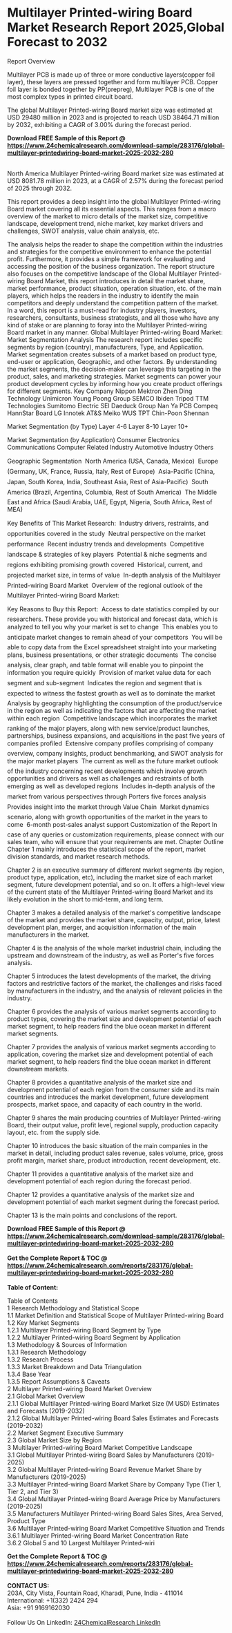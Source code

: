 <h1>Multilayer Printed-wiring Board Market Research Report 2025,Global Forecast to 2032</h1><p>Report Overview</p><p>
Multilayer PCB is made up of three or more conductive layers(copper foil layer), these layers are pressed together and form multilayer PCB. Copper foil layer is bonded together by PP(prepreg), Multilayer PCB is one of the most complex types in printed circuit board.</p><p>
The global Multilayer Printed-wiring Board market size was estimated at USD 29480 million in 2023 and is projected to reach USD 38464.71 million by 2032, exhibiting a CAGR of 3.00% during the forecast period.</p><div><b>Download FREE Sample of this Report @ 
            <a href="https://www.24chemicalresearch.com/download-sample/283176/global-multilayer-printedwiring-board-market-2025-2032-280">
            https://www.24chemicalresearch.com/download-sample/283176/global-multilayer-printedwiring-board-market-2025-2032-280</a></b></div><br><p>
North America Multilayer Printed-wiring Board market size was estimated at USD 8081.78 million in 2023, at a CAGR of 2.57% during the forecast period of 2025 through 2032.</p><p>
This report provides a deep insight into the global Multilayer Printed-wiring Board market covering all its essential aspects. This ranges from a macro overview of the market to micro details of the market size, competitive landscape, development trend, niche market, key market drivers and challenges, SWOT analysis, value chain analysis, etc.</p><p>
The analysis helps the reader to shape the competition within the industries and strategies for the competitive environment to enhance the potential profit. Furthermore, it provides a simple framework for evaluating and accessing the position of the business organization. The report structure also focuses on the competitive landscape of the Global Multilayer Printed-wiring Board Market, this report introduces in detail the market share, market performance, product situation, operation situation, etc. of the main players, which helps the readers in the industry to identify the main competitors and deeply understand the competition pattern of the market.
In a word, this report is a must-read for industry players, investors, researchers, consultants, business strategists, and all those who have any kind of stake or are planning to foray into the Multilayer Printed-wiring Board market in any manner.
Global Multilayer Printed-wiring Board Market: Market Segmentation Analysis
The research report includes specific segments by region (country), manufacturers, Type, and Application. Market segmentation creates subsets of a market based on product type, end-user or application, Geographic, and other factors. By understanding the market segments, the decision-maker can leverage this targeting in the product, sales, and marketing strategies. Market segments can power your product development cycles by informing how you create product offerings for different segments.
Key Company
Nippon Mektron
Zhen Ding Technology
Unimicron
Young Poong Group
SEMCO
Ibiden
Tripod
TTM Technologies
Sumitomo Electric SEI
Daeduck Group
Nan Ya PCB
Compeq
HannStar Board
LG Innotek
AT&amp;S
Meiko
WUS
TPT
Chin-Poon
Shennan</p><p>
Market Segmentation (by Type)
Layer 4-6
Layer 8-10
Layer 10+</p><p>
Market Segmentation (by Application)
Consumer Electronics
Communications
Computer Related Industry
Automotive Industry
Others</p><p>
Geographic Segmentation
 North America (USA, Canada, Mexico)
 Europe (Germany, UK, France, Russia, Italy, Rest of Europe)
 Asia-Pacific (China, Japan, South Korea, India, Southeast Asia, Rest of Asia-Pacific)
 South America (Brazil, Argentina, Columbia, Rest of South America)
 The Middle East and Africa (Saudi Arabia, UAE, Egypt, Nigeria, South Africa, Rest of MEA)</p><p>
Key Benefits of This Market Research:
 Industry drivers, restraints, and opportunities covered in the study
 Neutral perspective on the market performance
 Recent industry trends and developments
 Competitive landscape &amp; strategies of key players
 Potential &amp; niche segments and regions exhibiting promising growth covered
 Historical, current, and projected market size, in terms of value
 In-depth analysis of the Multilayer Printed-wiring Board Market
 Overview of the regional outlook of the Multilayer Printed-wiring Board Market:</p><p>
Key Reasons to Buy this Report:
 Access to date statistics compiled by our researchers. These provide you with historical and forecast data, which is analyzed to tell you why your market is set to change
 This enables you to anticipate market changes to remain ahead of your competitors
 You will be able to copy data from the Excel spreadsheet straight into your marketing plans, business presentations, or other strategic documents
 The concise analysis, clear graph, and table format will enable you to pinpoint the information you require quickly
 Provision of market value data for each segment and sub-segment
 Indicates the region and segment that is expected to witness the fastest growth as well as to dominate the market
 Analysis by geography highlighting the consumption of the product/service in the region as well as indicating the factors that are affecting the market within each region
 Competitive landscape which incorporates the market ranking of the major players, along with new service/product launches, partnerships, business expansions, and acquisitions in the past five years of companies profiled
 Extensive company profiles comprising of company overview, company insights, product benchmarking, and SWOT analysis for the major market players
 The current as well as the future market outlook of the industry concerning recent developments which involve growth opportunities and drivers as well as challenges and restraints of both emerging as well as developed regions
 Includes in-depth analysis of the market from various perspectives through Porters five forces analysis
 Provides insight into the market through Value Chain
 Market dynamics scenario, along with growth opportunities of the market in the years to come
 6-month post-sales analyst support
Customization of the Report
In case of any queries or customization requirements, please connect with our sales team, who will ensure that your requirements are met.
Chapter Outline
Chapter 1 mainly introduces the statistical scope of the report, market division standards, and market research methods.</p><p>
Chapter 2 is an executive summary of different market segments (by region, product type, application, etc), including the market size of each market segment, future development potential, and so on. It offers a high-level view of the current state of the Multilayer Printed-wiring Board Market and its likely evolution in the short to mid-term, and long term.</p><p>
Chapter 3 makes a detailed analysis of the market's competitive landscape of the market and provides the market share, capacity, output, price, latest development plan, merger, and acquisition information of the main manufacturers in the market.</p><p>
Chapter 4 is the analysis of the whole market industrial chain, including the upstream and downstream of the industry, as well as Porter's five forces analysis.</p><p>
Chapter 5 introduces the latest developments of the market, the driving factors and restrictive factors of the market, the challenges and risks faced by manufacturers in the industry, and the analysis of relevant policies in the industry.</p><p>
Chapter 6 provides the analysis of various market segments according to product types, covering the market size and development potential of each market segment, to help readers find the blue ocean market in different market segments.</p><p>
Chapter 7 provides the analysis of various market segments according to application, covering the market size and development potential of each market segment, to help readers find the blue ocean market in different downstream markets.</p><p>
Chapter 8 provides a quantitative analysis of the market size and development potential of each region from the consumer side and its main countries and introduces the market development, future development prospects, market space, and capacity of each country in the world.</p><p>
Chapter 9 shares the main producing countries of Multilayer Printed-wiring Board, their output value, profit level, regional supply, production capacity layout, etc. from the supply side.</p><p>
Chapter 10 introduces the basic situation of the main companies in the market in detail, including product sales revenue, sales volume, price, gross profit margin, market share, product introduction, recent development, etc.</p><p>
Chapter 11 provides a quantitative analysis of the market size and development potential of each region during the forecast period.</p><p>
Chapter 12 provides a quantitative analysis of the market size and development potential of each market segment during the forecast period.</p><p>
Chapter 13 is the main points and conclusions of the report.</p><p>
</p><div><b>Download FREE Sample of this Report @ 
            <a href="https://www.24chemicalresearch.com/download-sample/283176/global-multilayer-printedwiring-board-market-2025-2032-280">
            https://www.24chemicalresearch.com/download-sample/283176/global-multilayer-printedwiring-board-market-2025-2032-280</a></b></div><br><div><b>Get the Complete Report & TOC @ 
            <a href="https://www.24chemicalresearch.com/reports/283176/global-multilayer-printedwiring-board-market-2025-2032-280">
            https://www.24chemicalresearch.com/reports/283176/global-multilayer-printedwiring-board-market-2025-2032-280</a></b></div><br>
            <b>Table of Content:</b><p>Table of Contents<br />
1 Research Methodology and Statistical Scope<br />
1.1 Market Definition and Statistical Scope of Multilayer Printed-wiring Board<br />
1.2 Key Market Segments<br />
1.2.1 Multilayer Printed-wiring Board Segment by Type<br />
1.2.2 Multilayer Printed-wiring Board Segment by Application<br />
1.3 Methodology & Sources of Information<br />
1.3.1 Research Methodology<br />
1.3.2 Research Process<br />
1.3.3 Market Breakdown and Data Triangulation<br />
1.3.4 Base Year<br />
1.3.5 Report Assumptions & Caveats<br />
2 Multilayer Printed-wiring Board Market Overview<br />
2.1 Global Market Overview<br />
2.1.1 Global Multilayer Printed-wiring Board Market Size (M USD) Estimates and Forecasts (2019-2032)<br />
2.1.2 Global Multilayer Printed-wiring Board Sales Estimates and Forecasts (2019-2032)<br />
2.2 Market Segment Executive Summary<br />
2.3 Global Market Size by Region<br />
3 Multilayer Printed-wiring Board Market Competitive Landscape<br />
3.1 Global Multilayer Printed-wiring Board Sales by Manufacturers (2019-2025)<br />
3.2 Global Multilayer Printed-wiring Board Revenue Market Share by Manufacturers (2019-2025)<br />
3.3 Multilayer Printed-wiring Board Market Share by Company Type (Tier 1, Tier 2, and Tier 3)<br />
3.4 Global Multilayer Printed-wiring Board Average Price by Manufacturers (2019-2025)<br />
3.5 Manufacturers Multilayer Printed-wiring Board Sales Sites, Area Served, Product Type<br />
3.6 Multilayer Printed-wiring Board Market Competitive Situation and Trends<br />
3.6.1 Multilayer Printed-wiring Board Market Concentration Rate<br />
3.6.2 Global 5 and 10 Largest Multilayer Printed-wiri</p><div><b>Get the Complete Report & TOC @ 
            <a href="https://www.24chemicalresearch.com/reports/283176/global-multilayer-printedwiring-board-market-2025-2032-280">
            https://www.24chemicalresearch.com/reports/283176/global-multilayer-printedwiring-board-market-2025-2032-280</a></b></div><br><b>CONTACT US:</b><br>
            203A, City Vista, Fountain Road, Kharadi, Pune, India - 411014<br>
            International: +1(332) 2424 294<br>
            Asia: +91 9169162030 <br><br>
            Follow Us On LinkedIn: <a href="https://www.linkedin.com/company/24chemicalresearch/">24ChemicalResearch LinkedIn</a>